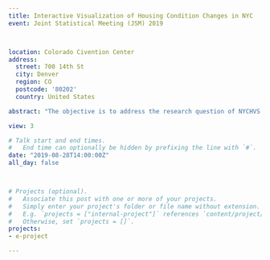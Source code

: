```yaml
---
title: Interactive Visualization of Housing Condition Changes in NYC
event: Joint Statistical Meeting (JSM) 2019



location: Colorado Civention Center
address:
  street: 700 14th St
  city: Denver
  region: CO
  postcode: '80202'
  country: United States

abstract: "The objective is to address the research question of NYCHVS in the ASA Data Challenge Expo, which is to describe changes in housing conditions for the first and the second-generation immigrant householders in NYC. The changes in Utility cost is an interesting topic and may also be related to housing condition changes. A R shiny app will be constructed to visually show the changes in housing conditions. The map of NYC will be represented in the app. Given the input of region, the region on the map could be highlighted or zoomed in. The housing conditions will be classified into external condition of buildings (such as external wall, windows), internal condition of the building (such as elevators, floors), condition of room facilities (such as heating, kitchen facilities). Given either one of the class as input, the changes will be shown by summary statistics and trend plots. Demographic information of the first-generation and second-generation may also be combined. I would investigate whether demographic information alters the changes in housing condition and cost, and the relation between housing condition and utility cost."

view: 3

# Talk start and end times.
#   End time can optionally be hidden by prefixing the line with `#`.
date: "2019-08-28T14:00:00Z"
all_day: false



# Projects (optional).
#   Associate this post with one or more of your projects.
#   Simply enter your project's folder or file name without extension.
#   E.g. `projects = ["internal-project"]` references `content/project/deep-learning/index.md`.
#   Otherwise, set `projects = []`.
projects:
- e-project

---
```



